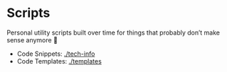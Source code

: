 # Scripts

Personal utility scripts built over time for things that probably don’t make sense anymore 🙂

* Code Snippets: [./tech-info](tech-info)
* Code Templates: [./templates](templates)
